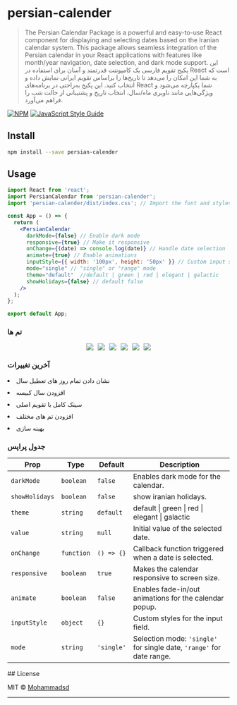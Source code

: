# persian-calender

> The Persian Calendar Package is a powerful and easy-to-use React component for displaying and selecting dates based on the Iranian  calendar system. This package allows seamless integration of the Persian calendar in your React applications with features like month/year navigation, date selection, and dark mode support. این پکیج تقویم فارسی یک کامپوننت قدرتمند و آسان برای استفاده در React است که به شما این امکان را می‌دهد تا تاریخ‌ها را براساس تقویم ایرانی  نمایش داده و انتخاب کنید. این پکیج به‌راحتی در برنامه‌های React شما یکپارچه می‌شود و ویژگی‌هایی مانند ناوبری ماه/سال، انتخاب تاریخ و پشتیبانی از حالت شب را فراهم می‌آورد.

[![NPM](https://img.shields.io/npm/v/persian-calender.svg)](https://www.npmjs.com/package/persian-calender) [![JavaScript Style Guide](https://img.shields.io/badge/code_style-standard-brightgreen.svg)](https://standardjs.com)

## Install

```bash
npm install --save persian-calender
```

## Usage

```jsx
import React from 'react';
import PersianCalendar from 'persian-calender';
import 'persian-calender/dist/index.css'; // Import the font and styles

const App = () => {
  return (
    <PersianCalendar
      darkMode={false} // Enable dark mode
      responsive={true} // Make it responsive
      onChange={(date) => console.log(date)} // Handle date selection
      animate={true} // Enable animations
      inputStyle={{ width: '100px', height: '50px' }} // Custom input styles
      mode="single" // "single" or "range" mode
      theme="default"  //default | green | red | elegant | galactic
      showHolidays={false} // default false 
    />
  );
};

export default App;
```
### تم ها
<div style="display: flex; flex-wrap: wrap; justify-content: center; gap: 10px;">
  <img src="https://s6.uupload.ir/files/screenshot_2025-03-22_145320_e09s.png" />
  <img src="https://s6.uupload.ir/files/screenshot_2025-03-22_145410_vlka.png" />
  <img src="https://s6.uupload.ir/files/screenshot_2025-03-22_145430_jyvv.png" />
  <img src="https://s6.uupload.ir/files/screenshot_2025-03-22_145445_9nbi.png" />
  <img src="https://s6.uupload.ir/files/screenshot_2025-03-22_145506_ew7.png" />
  <img src="https://s6.uupload.ir/files/screenshot_2025-03-22_145937_qcyv.png" />
</div>


### آخرین تغییرات
<div style="display: flex; flex-wrap: wrap; justify-content: center; gap: 10px; flex-direction: column;">
<li>نشان دادن تمام روز های تعطیل سال</li>
<li>افزودن سال کبیسه</li>
<li>سینک کامل با تقویم اصلی</li>
<li>افزودن تم های مختلف</li>
<li>بهینه سازی</li>
</div>


### جدول پراپس


<table>
  <thead>
    <tr>
      <th>Prop</th>
      <th>Type</th>
      <th>Default</th>
      <th>Description</th>
    </tr>
  </thead>
  <tbody>
    <tr>
      <td><code>darkMode</code></td>
      <td><code>boolean</code></td>
      <td><code>false</code></td>
      <td>Enables dark mode for the calendar.</td>
    </tr>
    <tr>
    <tr>
      <td><code>showHolidays</code></td>
      <td><code>boolean</code></td>
      <td><code>false</code></td>
      <td>show iranian holidays.</td>
    </tr>
    <tr>
      <td><code>theme</code></td>
      <td><code>string</code></td>
      <td><code>default</code></td>
      <td>default | green | red | elegant | galactic</td>
    </tr>
    <tr>
      <td><code>value</code></td>
      <td><code>string</code></td>
      <td><code>null</code></td>
      <td>Initial value of the selected date.</td>
    </tr>
    <tr>
      <td><code>onChange</code></td>
      <td><code>function</code></td>
      <td><code>() => {}</code></td>
      <td>Callback function triggered when a date is selected.</td>
    </tr>
    <tr>
      <td><code>responsive</code></td>
      <td><code>boolean</code></td>
      <td><code>true</code></td>
      <td>Makes the calendar responsive to screen size.</td>
    </tr>
    <tr>
      <td><code>animate</code></td>
      <td><code>boolean</code></td>
      <td><code>false</code></td>
      <td>Enables fade-in/out animations for the calendar popup.</td>
    </tr>
    <tr>
      <td><code>inputStyle</code></td>
      <td><code>object</code></td>
      <td><code>{}</code></td>
      <td>Custom styles for the input field.</td>
    </tr>
    <tr>
      <td><code>mode</code></td>
      <td><code>string</code></td>
      <td><code>'single'</code></td>
      <td>Selection mode: <code>'single'</code> for single date, <code>'range'</code> for date range.</td>
    </tr>
  </tbody>
</table>
## License

MIT © [Mohammadsd](https://github.com/Mohammadsd1386)

---
